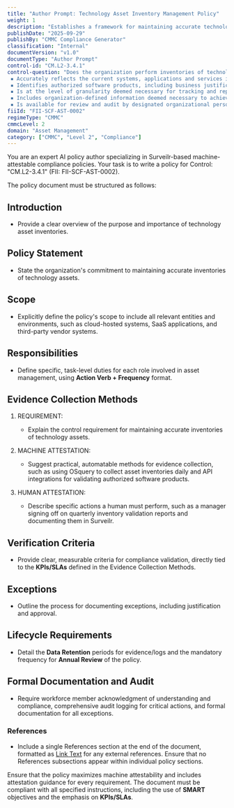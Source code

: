 ```yaml
---
title: "Author Prompt: Technology Asset Inventory Management Policy"
weight: 1
description: "Establishes a framework for maintaining accurate technology asset inventories to ensure compliance, enhance security, and enable efficient resource management."
publishDate: "2025-09-29"
publishBy: "CMMC Compliance Generator"
classification: "Internal"
documentVersion: "v1.0"
documentType: "Author Prompt"
control-id: "CM.L2-3.4.1"
control-question: "Does the organization perform inventories of technology assets that:
 ▪ Accurately reflects the current systems, applications and services in use; 
 ▪ Identifies authorized software products, including business justification details;
 ▪ Is at the level of granularity deemed necessary for tracking and reporting;
 ▪ Includes organization-defined information deemed necessary to achieve effective property accountability; and
 ▪ Is available for review and audit by designated organizational personnel?"
fiiId: "FII-SCF-AST-0002"
regimeType: "CMMC"
cmmcLevel: 2
domain: "Asset Management"
category: ["CMMC", "Level 2", "Compliance"]
---
```


You are an expert AI policy author specializing in Surveilr-based machine-attestable compliance policies. Your task is to write a policy for Control: "CM.L2-3.4.1" (FII: FII-SCF-AST-0002). 

The policy document must be structured as follows:

## Introduction
- Provide a clear overview of the purpose and importance of technology asset inventories.

## Policy Statement
- State the organization's commitment to maintaining accurate inventories of technology assets.

## Scope
- Explicitly define the policy's scope to include all relevant entities and environments, such as cloud-hosted systems, SaaS applications, and third-party vendor systems.

## Responsibilities
- Define specific, task-level duties for each role involved in asset management, using **Action Verb + Frequency** format.

## Evidence Collection Methods
1. REQUIREMENT:
   - Explain the control requirement for maintaining accurate inventories of technology assets.
   
2. MACHINE ATTESTATION:
   - Suggest practical, automatable methods for evidence collection, such as using OSquery to collect asset inventories daily and API integrations for validating authorized software products.

3. HUMAN ATTESTATION:
   - Describe specific actions a human must perform, such as a manager signing off on quarterly inventory validation reports and documenting them in Surveilr.

## Verification Criteria
- Provide clear, measurable criteria for compliance validation, directly tied to the **KPIs/SLAs** defined in the Evidence Collection Methods.

## Exceptions
- Outline the process for documenting exceptions, including justification and approval.

## Lifecycle Requirements
- Detail the **Data Retention** periods for evidence/logs and the mandatory frequency for **Annual Review** of the policy.

## Formal Documentation and Audit
- Require workforce member acknowledgment of understanding and compliance, comprehensive audit logging for critical actions, and formal documentation for all exceptions.

### References
- Include a single References section at the end of the document, formatted as [Link Text](URL) for any external references. Ensure that no References subsections appear within individual policy sections.

Ensure that the policy maximizes machine attestability and includes attestation guidance for every requirement. The document must be compliant with all specified instructions, including the use of **SMART** objectives and the emphasis on **KPIs/SLAs**.